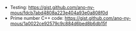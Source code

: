 - Testing: https://gist.github.com/ano-ny-mous/fdcb7abd4808a223e404a93e0a808f0d
- Prime number C++ code: https://gist.github.com/ano-ny-mous/1a0022ce92579c9c884d6bed8b6db15f
